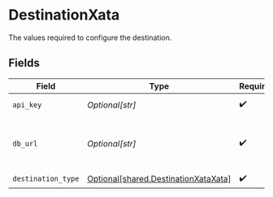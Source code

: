 # DestinationXata

The values required to configure the destination.


## Fields

| Field                                                                                  | Type                                                                                   | Required                                                                               | Description                                                                            | Example                                                                                |
| -------------------------------------------------------------------------------------- | -------------------------------------------------------------------------------------- | -------------------------------------------------------------------------------------- | -------------------------------------------------------------------------------------- | -------------------------------------------------------------------------------------- |
| `api_key`                                                                              | *Optional[str]*                                                                        | :heavy_check_mark:                                                                     | API Key to connect.                                                                    |                                                                                        |
| `db_url`                                                                               | *Optional[str]*                                                                        | :heavy_check_mark:                                                                     | URL pointing to your workspace.                                                        | https://my-workspace-abc123.us-east-1.xata.sh/db/nyc-taxi-fares:main                   |
| `destination_type`                                                                     | [Optional[shared.DestinationXataXata]](undefined/models/shared/destinationxataxata.md) | :heavy_check_mark:                                                                     | N/A                                                                                    |                                                                                        |